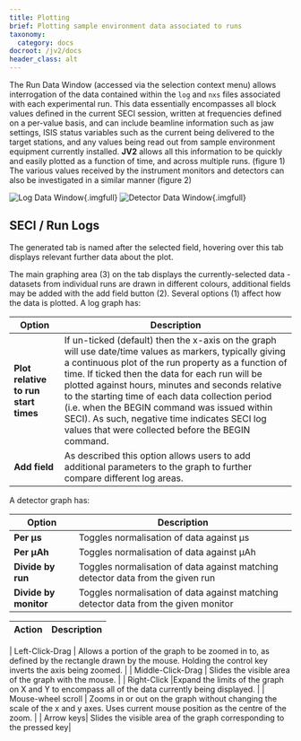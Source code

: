 ```yaml
---
title: Plotting
brief: Plotting sample environment data associated to runs
taxonomy:
  category: docs
docroot: /jv2/docs
header_class: alt
---
```


The Run Data Window (accessed via the selection context menu) allows interrogation of the data contained within the `log` and `nxs` files associated with each experimental run. This data essentially encompasses all block values defined in the current SECI session, written at frequencies defined on a per-value basis, and can include beamline information such as jaw settings, ISIS status variables such as the current being delivered to the target stations, and any values being read out from sample environment equipment currently installed. **JV2** allows all this information to be quickly and easily plotted as a function of time, and across multiple runs. (figure 1)
The various values received by the instrument monitors and detectors can also be investigated in a similar manner (figure 2)

![Log Data Window](../images/LogChartViewEdit.png){.imgfull}
![Detector Data Window](../images/DetectorGraphViewEdit.png){.imgfull}

## **SECI / Run Logs**

The generated tab is named after the selected field, hovering over this tab displays relevant further data about the plot.

The main graphing area (3) on the tab displays the currently-selected data - datasets from individual runs are drawn in different colours, additional fields may be added with the add field button (2). Several options (1) affect how the data is plotted. A log graph has:

| Option | Description |
|--------|-------------|
| **Plot relative to run start times** | If un-ticked (default) then the x-axis on the graph will use date/time values as markers, typically giving a continuous plot of the run property as a function of time. If ticked then the data for each run will be plotted against hours, minutes and seconds relative to the starting time of each data collection period (i.e. when the BEGIN command was issued within SECI). As such, negative time indicates SECI log values that were collected before the BEGIN command. |
| **Add field** | As described this option allows users to add additional parameters to the graph to further compare different log areas.|

A detector graph has:

| Option | Description |
|--------|-------------|
| **Per μs** |Toggles normalisation of data against μs|
| **Per μAh** |Toggles normalisation of data against μAh|
| **Divide by run** |Toggles normalisation of data against matching detector data from the given run|
| **Divide by monitor** |Toggles normalisation of data against matching detector data from the given monitor|


| Action | Description |
|--------|-------------|

| Left-Click-Drag | Allows a portion of the graph to be zoomed in to, as defined by the rectangle drawn by the mouse. Holding the control key inverts the axis being zoomed. |
| Middle-Click-Drag | Slides the visible area of the graph with the mouse. |
| Right-Click |Expand the limits of the graph on X and Y to encompass all of the data currently being displayed. |
| Mouse-wheel scroll | Zooms in or out on the graph without changing the scale of the x and y axes. Uses current mouse position as the centre of the zoom.  |
| Arrow keys| Slides the visible area of the graph corresponding to the pressed key|